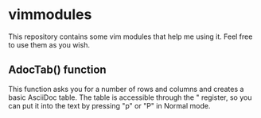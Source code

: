 # vimmodules

This repository contains some vim modules that help me using it. Feel free to use them as you wish.

## AdocTab() function
This function asks you for a number of rows and columns and creates a basic AsciiDoc table. The table is accessible through the " register, so you can put it into the text by pressing "p" or "P" in Normal mode.
